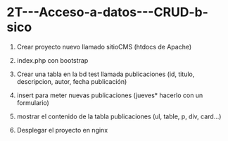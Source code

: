 # 2T---Acceso-a-datos---CRUD-b-sico

1. Crear proyecto nuevo llamado sitioCMS (htdocs de Apache)
2. index.php con bootstrap
3. Crear una tabla en la bd test llamada publicaciones (id, titulo, descripcion, autor, fecha publicación)
4. insert para meter nuevas publicaciones (jueves* hacerlo con un formulario)
5. mostrar el contenido de la tabla publicaciones (ul, table, p, div, card...)


6. Desplegar el proyecto en nginx

